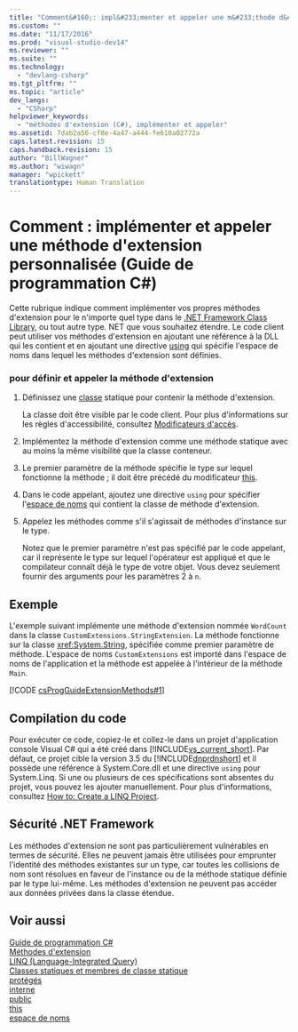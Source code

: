 ```yaml
---
title: "Comment&#160;: impl&#233;menter et appeler une m&#233;thode d&#39;extension personnalis&#233;e (Guide de programmation&#160;C#) | Microsoft Docs"
ms.custom: ""
ms.date: "11/17/2016"
ms.prod: "visual-studio-dev14"
ms.reviewer: ""
ms.suite: ""
ms.technology: 
  - "devlang-csharp"
ms.tgt_pltfrm: ""
ms.topic: "article"
dev_langs: 
  - "CSharp"
helpviewer_keywords: 
  - "méthodes d'extension (C#), implémenter et appeler"
ms.assetid: 7dab2a56-cf8e-4a47-a444-fe610a02772a
caps.latest.revision: 15
caps.handback.revision: 15
author: "BillWagner"
ms.author: "wiwagn"
manager: "wpickett"
translationtype: Human Translation
---
```

# Comment&#160;: impl&#233;menter et appeler une m&#233;thode d&#39;extension personnalis&#233;e (Guide de programmation&#160;C#)
Cette rubrique indique comment implémenter vos propres méthodes d'extension pour le n'importe quel type dans le [.NET Framework Class Library](http://go.microsoft.com/fwlink/?LinkID=217856), ou tout autre type. NET que vous souhaitez étendre.  Le code client peut utiliser vos méthodes d'extension en ajoutant une référence à la DLL qui les contient et en ajoutant une directive [using](../../../csharp/language-reference/keywords/using-directive.md) qui spécifie l'espace de noms dans lequel les méthodes d'extension sont définies.  
  
### pour définir et appeler la méthode d'extension  
  
1.  Définissez une [classe](../../../csharp/programming-guide/classes-and-structs/static-classes-and-static-class-members.md) statique pour contenir la méthode d'extension.  
  
     La classe doit être visible par le code client.  Pour plus d'informations sur les règles d'accessibilité, consultez [Modificateurs d'accès](../../../csharp/programming-guide/classes-and-structs/access-modifiers.md).  
  
2.  Implémentez la méthode d'extension comme une méthode statique avec au moins la même visibilité que la classe conteneur.  
  
3.  Le premier paramètre de la méthode spécifie le type sur lequel fonctionne la méthode ; il doit être précédé du modificateur [this](../../../csharp/language-reference/keywords/this.md).  
  
4.  Dans le code appelant, ajoutez une directive `using` pour spécifier l'[espace de noms](../../../csharp/language-reference/keywords/namespace.md) qui contient la classe de méthode d'extension.  
  
5.  Appelez les méthodes comme s'il s'agissait de méthodes d'instance sur le type.  
  
     Notez que le premier paramètre n'est pas spécifié par le code appelant, car il représente le type sur lequel l'opérateur est appliqué et que le compilateur connaît déjà le type de votre objet.  Vous devez seulement fournir des arguments pour les paramètres 2 à `n`.  
  
## Exemple  
 L'exemple suivant implémente une méthode d'extension nommée `WordCount` dans la classe `CustomExtensions.StringExtension`.  La méthode fonctionne sur la classe <xref:System.String>, spécifiée comme premier paramètre de méthode.  L'espace de noms `CustomExtensions` est importé dans l'espace de noms de l'application et la méthode est appelée à l'intérieur de la méthode `Main`.  
  
 [!CODE [csProgGuideExtensionMethods#1](../CodeSnippet/VS_Snippets_VBCSharp/csProgGuideExtensionMethods#1)]  
  
## Compilation du code  
 Pour exécuter ce code, copiez\-le et collez\-le dans un projet d'application console Visual C\# qui a été créé dans [!INCLUDE[vs_current_short](../../../csharp/programming-guide/classes-and-structs/includes/vs_current_short_md.md)].  Par défaut, ce projet cible la version 3.5 du [!INCLUDE[dnprdnshort](../../../csharp/getting-started/includes/dnprdnshort_md.md)] et il possède une référence à System.Core.dll et une directive `using` pour System.Linq.  Si une ou plusieurs de ces spécifications sont absentes du projet, vous pouvez les ajouter manuellement.  Pour plus d'informations, consultez [How to: Create a LINQ Project](../Topic/How%20to:%20Create%20a%20LINQ%20Project.md).  
  
## Sécurité .NET Framework  
 Les méthodes d'extension ne sont pas particulièrement vulnérables en termes de sécurité.  Elles ne peuvent jamais être utilisées pour emprunter l'identité des méthodes existantes sur un type, car toutes les collisions de nom sont résolues en faveur de l'instance ou de la méthode statique définie par le type lui\-même.  Les méthodes d'extension ne peuvent pas accéder aux données privées dans la classe étendue.  
  
## Voir aussi  
 [Guide de programmation C\#](../../../csharp/programming-guide/index.md)   
 [Méthodes d'extension](../../../csharp/programming-guide/classes-and-structs/extension-methods.md)   
 [LINQ \(Language\-Integrated Query\)](../Topic/LINQ%20\(Language-Integrated%20Query\).md)   
 [Classes statiques et membres de classe statique](../../../csharp/programming-guide/classes-and-structs/static-classes-and-static-class-members.md)   
 [protégés](../../../csharp/language-reference/keywords/protected.md)   
 [interne](../../../csharp/language-reference/keywords/internal.md)   
 [public](../../../csharp/language-reference/keywords/public.md)   
 [this](../../../csharp/language-reference/keywords/this.md)   
 [espace de noms](../../../csharp/language-reference/keywords/namespace.md)